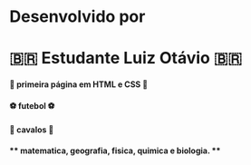 # Desenvolvido por
# :brazil: Estudante Luiz Otávio :brazil:
#### :money_with_wings: primeira página em HTML e CSS :money_with_wings:
#### :soccer: futebol :soccer:
#### :horse: cavalos :horse:
#### ** matematica, geografia, fisica, quimica e biologia. **

